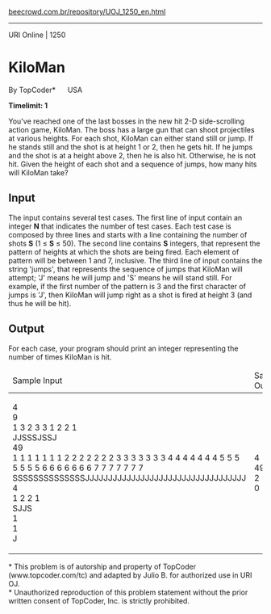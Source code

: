 <p><a href="https://www.beecrowd.com.br/repository/UOJ_1250_en.html">beecrowd.com.br/repository/UOJ_1250_en.html</a></p><hr>
    <div>
      <span>URI Online | 1250</span>
      <h1>KiloMan</h1>
      <div><p>
         By TopCoder* <img alt="" src="https://resources.beecrowd.com.br/gallery/images/flags/us.gif" style="width: 16px; height: 11px;"> USA</p>
      </div>
      <strong>Timelimit: 1</strong>
    </div>
    <div>
    <div>
      <p>You've reached one of the last bosses in the new hit 2-D side-scrolling action game, KiloMan. The boss has a large gun that can shoot projectiles at various heights. For each shot, KiloMan can either stand still or jump. If he stands still and the shot is at height 1 or 2, then he gets hit. If he jumps and the shot is at a height above 2, then he is also hit. Otherwise, he is not hit. Given the height of each shot and a sequence of jumps, how many hits will KiloMan take?</p>
    </div>
    <h2>Input</h2>
    <div>
      <p>The input contains several test cases. The first line of input contain an integer <strong>N</strong> that indicates the number of test cases. Each test case is composed by three lines and starts with a line containing the number of shots <strong>S</strong> (1 ≤ <strong>S</strong> ≤ 50). The second line contains <strong>S</strong> integers, that represent the pattern of heights at which the shots are being fired. Each element of pattern will be between 1 and 7, inclusive. The third line of input contains the string 'jumps', that represents the sequence of jumps that KiloMan will attempt; 'J' means he will jump and 'S' means he will stand still. For example, if the first number of the pattern is 3 and the first character of jumps is 'J', then KiloMan will jump right as a shot is fired at height 3 (and thus he will be hit).</p>
    </div>
    <h2>Output</h2>
    <div>
      <p>For each case, your program should print an integer representing the number of times KiloMan is hit.</p>
    </div>
    <div></div>
    <table>
      <thead>
        <tr>
          <td>Sample Input</td>
          <td>Sample Output</td>
        </tr>
      </thead>
      <tbody>
        <tr>
          <td>
            <p>
             4<br>
             9<br>
             1 3 2 3 3 1 2 2 1<br>
             JJSSSJSSJ<br>
             49<br>
             1 1 1 1 1 1 1 2 2 2 2 2 2 2 3 3 3 3 3 3 3 4 4 4 4 4 4 4 5 5 5 5 5 5 5 6 6 6 6 6 6 6 7 7 7 7 7 7 7<br>
             SSSSSSSSSSSSSSJJJJJJJJJJJJJJJJJJJJJJJJJJJJJJJJJJJ<br>
             4<br>
             1 2 2 1<br>
             SJJS<br>
             1<br>
             1<br>
             J</p>
          </td>
          <td>
            <p>
             4<br>
             49<br>
             2<br>
             0</p>
          </td>
        </tr>
      </tbody>
    </table>
    <p>
  </p><p>
   * This problem is of autorship and property of TopCoder (www.topcoder.com/tc) and adapted by Julio B. for authorized use in URI OJ.<br>
   * Unauthorized reproduction of this problem statement without the prior written consent of TopCoder, Inc. is strictly prohibited.</p>
</div>